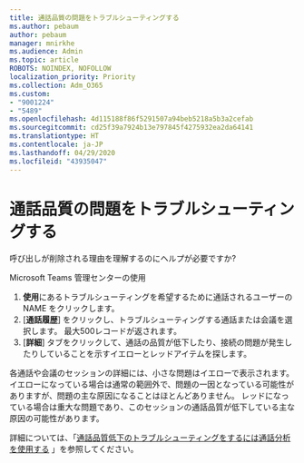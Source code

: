 ```yaml
---
title: 通話品質の問題をトラブルシューティングする
ms.author: pebaum
author: pebaum
manager: mnirkhe
ms.audience: Admin
ms.topic: article
ROBOTS: NOINDEX, NOFOLLOW
localization_priority: Priority
ms.collection: Adm_O365
ms.custom:
- "9001224"
- "5489"
ms.openlocfilehash: 4d115188f86f5291507a94beb5218a5b3a2cefab
ms.sourcegitcommit: cd25f39a7924b13e797845f4275932ea2da64141
ms.translationtype: HT
ms.contentlocale: ja-JP
ms.lasthandoff: 04/29/2020
ms.locfileid: "43935047"
---
```

# <a name="troubleshoot-call-quality-problems"></a>通話品質の問題をトラブルシューティングする

呼び出しが削除される理由を理解するのにヘルプが必要ですか?

Microsoft Teams 管理センターの使用

1. **使用**にあるトラブルシューティングを希望するために通話されるユーザーの NAME をクリックします。
2. [**通話履歴**] をクリックし、トラブルシューティングする通話または会議を選択します。 最大500レコードが返されます。
3. [**詳細**] タブをクリックして、通話の品質が低下したり、接続の問題が発生したりしていることを示すイエローとレッドアイテムを探します。

各通話や会議のセッションの詳細には、小さな問題はイエローで表示されます。 イエローになっている場合は通常の範囲外で、問題の一因となっている可能性がありますが、問題の主な原因になることはほとんどありません。 レッドになっている場合は重大な問題であり、このセッションの通話品質が低下している主な原因の可能性があります。

詳細については、「[通話品質低下のトラブルシューティングをするには通話分析を使用する](https://docs.microsoft.com/microsoftteams/use-call-analytics-to-troubleshoot-poor-call-quality#troubleshoot-call-quality-problems-using-call-analytics) 」を参照してください。
